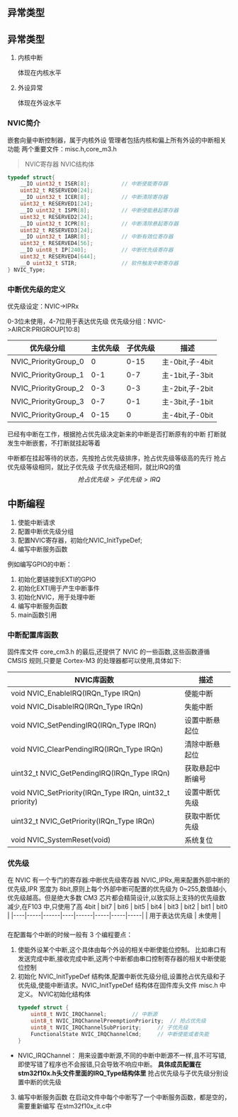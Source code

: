 ## 异常类型

## 异常类型

1. 内核中断

   体现在内核水平

2. 外设异常 

   体现在外设水平

### NVIC简介

嵌套向量中断控制器，属于内核外设
管理者包括内核和偏上所有外设的中断相关功能
两个重要文件：misc.h,core_m3.h

> NVIC寄存器
> NVIC结构体

~~~c
typedef struct{
    __IO uint32_t ISER[8];			// 中断使能寄存器
    uint32_t RESERVED0[24];			
    __IO uint32_t ICER[8];			// 中断清除寄存器
    uint32_t RESERVED1[24];			
    __IO uint32_t ISPR[8];			// 中断使能悬起寄存器
    uint32_t RESERVED2[24];			
    __IO uint32_t ICPR[8];			// 中断清除悬起寄存器
    uint32_t RESERVED3[24];			
    __IO uint32_t IABR[8];			// 中断有效位寄存器
    uint32_t RESERVED4[56];			
    __IO uint8_t IP[240];			// 中断优先级寄存器
    uint32_t RESERVED4[644];			
    __O uint32_t STIR;				// 软件触发中断寄存器
} NVIC_Type;
~~~
### 中断优先级的定义

优先级设定：NVIC->IPRx

0-3位未使用，4-7位用于表达优先级
优先级分组：NVIC->AIRCR:PRIGROUP[10:8]

| 优先级分组           | 主优先级 | 子优先级 | 描述 |
| -------------------- | -------- | -------- | ---- |
| NVIC_PriorityGroup_0 | 0 | 0-15 | 主-0bit,子-4bit |
| NVIC_PriorityGroup_1 | 0-1 | 0-7 | 主-1bit,子-3bit |
| NVIC_PriorityGroup_2 | 0-3 | 0-3 | 主-2bit,子-2bit |
| NVIC_PriorityGroup_3 | 0-7 | 0-1 | 主-3bit,子-1bit |
| NVIC_PriorityGroup_4 | 0-15 | 0 | 主-4bit,子-0bit |

已经有中断在工作，根据抢占优先级决定新来的中断是否打断原有的中断
打断就发生中断嵌套，不打断就挂起等着

中断都在挂起等待的状态，先按抢占优先级排序，抢占优先级等级高的先行
抢占优先级等级相同，就比子优先级
子优先级还相同，就比IRQ的值
$$
抢占优先级>子优先级>IRQ
$$

## 中断编程

1. 使能中断请求
2. 配置中断优先级分组
3. 配置NVIC寄存器，初始化NVIC_InitTypeDef;
4. 编写中断服务函数


例如编写GPIO的中断：
1. 初始化要链接到EXTI的GPIO
2. 初始化EXTI用于产生中断事件
3. 初始化NVIC，用于处理中断
4. 编写中断服务函数
5. main函数引用

### 中断配置库函数
固件库文件 core_cm3.h 的最后,还提供了 NVIC 的一些函数,这些函数遵循 CMSIS 规则,只要是 Cortex-M3 的处理器都可以使用,具体如下:

|NVIC库函数|描述|
|---|---|
|void NVIC_EnableIRQ(IRQn_Type IRQn)|使能中断|
|void NVIC_DisableIRQ(IRQn_Type IRQn)|失能中断|
|void NVIC_SetPendingIRQ(IRQn_Type IRQn)|设置中断悬起位|
|void NVIC_ClearPendingIRQ(IRQn_Type IRQn)|清除中断悬起位|
|uint32_t NVIC_GetPendingIRQ(IRQn_Type IRQn)|获取悬起中断编号|
|void NVIC_SetPriority(IRQn_Type IRQn, uint32_t priority)|设置中断优先级|
|uint32_t NVIC_GetPriority(IRQn_Type IRQn)|获取中断优先级|
|void NVIC_SystemReset(void)|系统复位|

### 优先级
在 NVIC 有一个专门的寄存器:中断优先级寄存器 NVIC_IPRx,用来配置外部中断的优先级,IPR 宽度为 8bit,原则上每个外部中断可配置的优先级为 0~255,数值越小,优先级越高。但是绝大多数 CM3 芯片都会精简设计,以致实际上支持的优先级数减少,在F103 中,只使用了高 4bit
| bit7 | bit6 | bit5 | bit4 | bit3 | bit2 | bit1 | bit0 |
|----|-----|------|----|------|-----|-----|-----|
| 用于表达优先级 | 未使用 |

### 

在配置每个中断的时候一般有 3 个编程要点：
1. 使能外设某个中断,这个具体由每个外设的相关中断使能位控制。
	比如串口有发送完成中断,接收完成中断,这两个中断都由串口控制寄存器的相关中断使能位控制
2. 初始化 NVIC_InitTypeDef 结构体,配置中断优先级分组,设置抢占优先级和子优先级,使能中断请求。NVIC_InitTypeDef 结构体在固件库头文件 misc.h 中定义。
	NVIC初始化结构体
	~~~c
	typedef struct {
		uint8_t NVIC_IRQChannel;		// 中断源
		uint8_t NVIC_IRQChannelPreemptionPriority;	// 抢占优先级
		uint8_t NVIC_IRQChannelSubPriority;		// 子优先级
		FunctionalState NVIC_IRQChannelCmd; 	// 中断使能或者失能
	}
	~~~
+ NVIC_IRQChannel：
	用来设置中断源,不同的中断中断源不一样,且不可写错,即使写错了程序也不会报错,只会导致不响应中断。
	**具体成员配置在stm32f10x.h头文件里面的IRQ_Type结构体里**
	抢占优先级与子优先级分别设置中断的优先级
	
3.  编写中断服务函数
	在启动文件中每个中断写了一个中断服务函数，都是空的，需要重新编写
	在stm32f10x_it.c中
	



